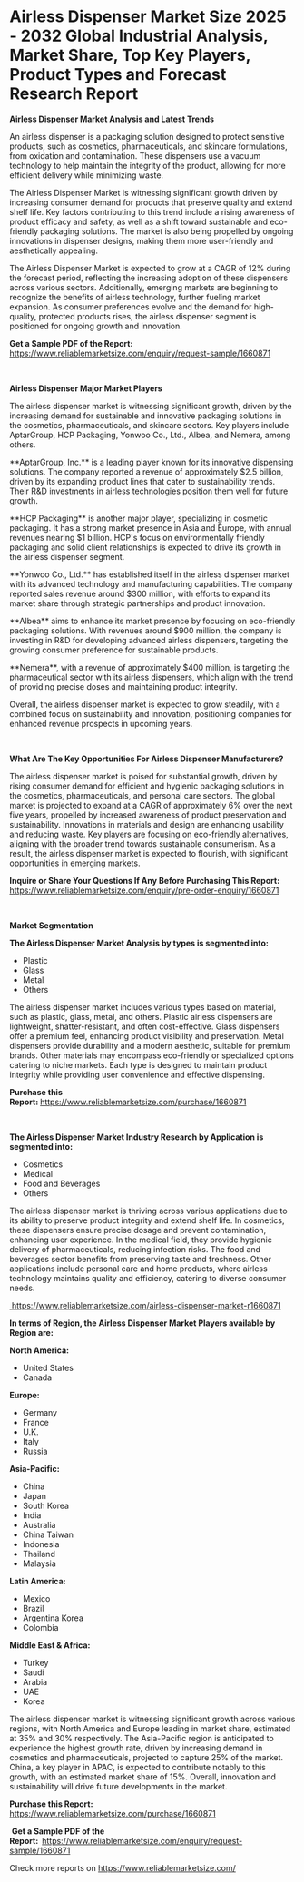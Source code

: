 <p><h1>Airless Dispenser Market Size 2025 - 2032 Global Industrial Analysis, Market Share, Top Key Players, Product Types and Forecast Research Report</h1></p><p><strong>Airless Dispenser Market Analysis and Latest Trends</strong></p>
<p><p>An airless dispenser is a packaging solution designed to protect sensitive products, such as cosmetics, pharmaceuticals, and skincare formulations, from oxidation and contamination. These dispensers use a vacuum technology to help maintain the integrity of the product, allowing for more efficient delivery while minimizing waste. </p><p>The Airless Dispenser Market is witnessing significant growth driven by increasing consumer demand for products that preserve quality and extend shelf life. Key factors contributing to this trend include a rising awareness of product efficacy and safety, as well as a shift toward sustainable and eco-friendly packaging solutions. The market is also being propelled by ongoing innovations in dispenser designs, making them more user-friendly and aesthetically appealing. </p><p>The Airless Dispenser Market is expected to grow at a CAGR of 12% during the forecast period, reflecting the increasing adoption of these dispensers across various sectors. Additionally, emerging markets are beginning to recognize the benefits of airless technology, further fueling market expansion. As consumer preferences evolve and the demand for high-quality, protected products rises, the airless dispenser segment is positioned for ongoing growth and innovation.</p></p>
<p><strong>Get a Sample PDF of the Report:&nbsp;</strong> <a href="https://www.reliablemarketsize.com/enquiry/request-sample/1660871?utm_campaign=1898&utm_medium=2&utm_source=Github&utm_content=ia&utm_term=08022025&utm_id=airless-dispenser">https://www.reliablemarketsize.com/enquiry/request-sample/1660871</a></p>
<p>&nbsp;</p>
<p><strong>Airless Dispenser Major Market Players</strong></p>
<p><p>The airless dispenser market is witnessing significant growth, driven by the increasing demand for sustainable and innovative packaging solutions in the cosmetics, pharmaceuticals, and skincare sectors. Key players include AptarGroup, HCP Packaging, Yonwoo Co., Ltd., Albea, and Nemera, among others.</p><p>**AptarGroup, Inc.** is a leading player known for its innovative dispensing solutions. The company reported a revenue of approximately $2.5 billion, driven by its expanding product lines that cater to sustainability trends. Their R&D investments in airless technologies position them well for future growth.</p><p>**HCP Packaging** is another major player, specializing in cosmetic packaging. It has a strong market presence in Asia and Europe, with annual revenues nearing $1 billion. HCP's focus on environmentally friendly packaging and solid client relationships is expected to drive its growth in the airless dispenser segment.</p><p>**Yonwoo Co., Ltd.** has established itself in the airless dispenser market with its advanced technology and manufacturing capabilities. The company reported sales revenue around $300 million, with efforts to expand its market share through strategic partnerships and product innovation.</p><p>**Albea** aims to enhance its market presence by focusing on eco-friendly packaging solutions. With revenues around $900 million, the company is investing in R&D for developing advanced airless dispensers, targeting the growing consumer preference for sustainable products.</p><p>**Nemera**, with a revenue of approximately $400 million, is targeting the pharmaceutical sector with its airless dispensers, which align with the trend of providing precise doses and maintaining product integrity.</p><p>Overall, the airless dispenser market is expected to grow steadily, with a combined focus on sustainability and innovation, positioning companies for enhanced revenue prospects in upcoming years.</p></p>
<p>&nbsp;</p>
<p><strong>What Are The Key Opportunities For Airless Dispenser Manufacturers?</strong></p>
<p><p>The airless dispenser market is poised for substantial growth, driven by rising consumer demand for efficient and hygienic packaging solutions in the cosmetics, pharmaceuticals, and personal care sectors. The global market is projected to expand at a CAGR of approximately 6% over the next five years, propelled by increased awareness of product preservation and sustainability. Innovations in materials and design are enhancing usability and reducing waste. Key players are focusing on eco-friendly alternatives, aligning with the broader trend towards sustainable consumerism. As a result, the airless dispenser market is expected to flourish, with significant opportunities in emerging markets.</p></p>
<p><strong>Inquire or Share Your Questions If Any Before Purchasing This Report:</strong> <a href="https://www.reliablemarketsize.com/enquiry/pre-order-enquiry/1660871?utm_campaign=1898&utm_medium=2&utm_source=Github&utm_content=ia&utm_term=08022025&utm_id=airless-dispenser">https://www.reliablemarketsize.com/enquiry/pre-order-enquiry/1660871</a></p>
<p>&nbsp;</p>
<p><strong>Market Segmentation</strong></p>
<p><strong>The Airless Dispenser Market Analysis by types is segmented into:</strong></p>
<p><ul><li>Plastic</li><li>Glass</li><li>Metal</li><li>Others</li></ul></p>
<p><p>The airless dispenser market includes various types based on material, such as plastic, glass, metal, and others. Plastic airless dispensers are lightweight, shatter-resistant, and often cost-effective. Glass dispensers offer a premium feel, enhancing product visibility and preservation. Metal dispensers provide durability and a modern aesthetic, suitable for premium brands. Other materials may encompass eco-friendly or specialized options catering to niche markets. Each type is designed to maintain product integrity while providing user convenience and effective dispensing.</p></p>
<p><strong>Purchase this Report:&nbsp;</strong><a href="https://www.reliablemarketsize.com/purchase/1660871?utm_campaign=1898&utm_medium=2&utm_source=Github&utm_content=ia&utm_term=08022025&utm_id=airless-dispenser">https://www.reliablemarketsize.com/purchase/1660871</a></p>
<p>&nbsp;</p>
<p><strong>The Airless Dispenser Market Industry Research by Application is segmented into:</strong></p>
<p><ul><li>Cosmetics</li><li>Medical</li><li>Food and Beverages</li><li>Others</li></ul></p>
<p><p>The airless dispenser market is thriving across various applications due to its ability to preserve product integrity and extend shelf life. In cosmetics, these dispensers ensure precise dosage and prevent contamination, enhancing user experience. In the medical field, they provide hygienic delivery of pharmaceuticals, reducing infection risks. The food and beverages sector benefits from preserving taste and freshness. Other applications include personal care and home products, where airless technology maintains quality and efficiency, catering to diverse consumer needs.</p></p>
<p><a href="https://www.reliablemarketsize.com/airless-dispenser-market-r1660871?utm_campaign=1898&utm_medium=2&utm_source=Github&utm_content=ia&utm_term=08022025&utm_id=airless-dispenser">&nbsp;https://www.reliablemarketsize.com/airless-dispenser-market-r1660871</a></p>
<p><strong>In terms of Region, the Airless Dispenser Market Players available by Region are:</strong></p>
<p>
    <p> <strong> North America: </strong>
        <ul>
            <li>United States</li>
            <li>Canada</li>
        </ul>
        </p> 
    <p> <strong> Europe: </strong>
        <ul>
            <li>Germany</li>
            <li>France</li>
            <li>U.K.</li>
            <li>Italy</li>
            <li>Russia</li>
        </ul>
        </p> 
    <p> <strong> Asia-Pacific: </strong>
        <ul>
            <li>China</li>
            <li>Japan</li>
            <li>South Korea</li>
            <li>India</li>
            <li>Australia</li>
            <li>China Taiwan</li>
            <li>Indonesia</li>
            <li>Thailand</li>
            <li>Malaysia</li>
        </ul>
        </p> 
    <p> <strong> Latin America: </strong>
        <ul>
            <li>Mexico</li>
            <li>Brazil</li>
            <li>Argentina Korea</li>
            <li>Colombia</li>
        </ul>
        </p> 
    <p> <strong> Middle East & Africa: </strong>
        <ul>
            <li>Turkey</li>
            <li>Saudi</li>
            <li>Arabia</li>
            <li>UAE</li>
            <li>Korea</li>
        </ul>
    </p>
    </p>
<p><p>The airless dispenser market is witnessing significant growth across various regions, with North America and Europe leading in market share, estimated at 35% and 30% respectively. The Asia-Pacific region is anticipated to experience the highest growth rate, driven by increasing demand in cosmetics and pharmaceuticals, projected to capture 25% of the market. China, a key player in APAC, is expected to contribute notably to this growth, with an estimated market share of 15%. Overall, innovation and sustainability will drive future developments in the market.</p></p>
<p><strong>Purchase this Report: </strong><a href="https://www.reliablemarketsize.com/purchase/1660871?utm_campaign=1898&utm_medium=2&utm_source=Github&utm_content=ia&utm_term=08022025&utm_id=airless-dispenser">https://www.reliablemarketsize.com/purchase/1660871</a></p>
<p>&nbsp;<strong>Get a Sample PDF of the Report:&nbsp;&nbsp;</strong><a href="https://www.reliablemarketsize.com/enquiry/request-sample/1660871?utm_campaign=1898&utm_medium=2&utm_source=Github&utm_content=ia&utm_term=08022025&utm_id=airless-dispenser">https://www.reliablemarketsize.com/enquiry/request-sample/1660871</a></p>
<p><strong></strong></p>
<p>Check more reports on <a href="https://www.reliablemarketsize.com/?utm_campaign=1898&utm_medium=2&utm_source=Github&utm_content=ia&utm_term=08022025&utm_id=airless-dispenser">https://www.reliablemarketsize.com/</a></p>